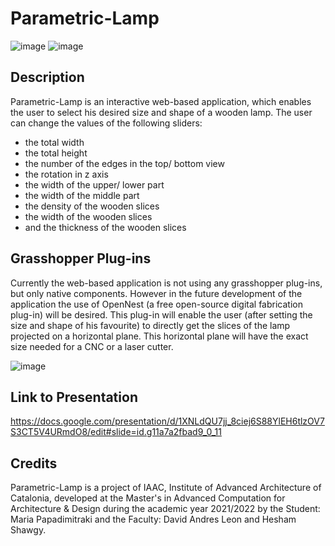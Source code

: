 # Parametric-Lamp


![image](https://user-images.githubusercontent.com/97610572/159379537-76ada546-4a67-44b0-aa4e-f399e074c262.png)
![image](https://user-images.githubusercontent.com/97610572/159380469-795cc158-2c5a-4d79-9c8d-890b8397239b.png)


## Description

Parametric-Lamp is an interactive web-based application, which enables the user to select his desired size and shape of a wooden lamp. 
The user can change the values of the following sliders:

- the total width
- the total height
- the number of the edges in the top/ bottom view
- the rotation in z axis
- the width of the upper/ lower part
- the width of the middle part
- the density of the wooden slices
- the width of the wooden slices
- and the thickness of the wooden slices


## Grasshopper Plug-ins

Currently the web-based application is not using any grasshopper plug-ins, but only native components. 
However in the future development of the application the use of OpenNest (a free open-source digital fabrication plug-in) will be desired. 
This plug-in will enable the user (after setting the size and shape of his favourite) to directly get the slices of the lamp projected on a horizontal plane. 
This horizontal plane will have the exact size needed for a CNC or a laser cutter.


![image](https://user-images.githubusercontent.com/97610572/159383944-a138de05-42f4-4daf-b34a-73b3ecbd00cc.png)


## Link to Presentation

https://docs.google.com/presentation/d/1XNLdQU7jj_8ciej6S88YlEH6tlzOV7S3CT5V4URmdO8/edit#slide=id.g11a7a2fbad9_0_11


## Credits

Parametric-Lamp is a project of IAAC, Institute of Advanced Architecture of Catalonia, developed at the Master's in Advanced Computation for Architecture & Design during the academic year 2021/2022 by the Student: Maria Papadimitraki and the Faculty: David Andres Leon and Hesham Shawgy.
